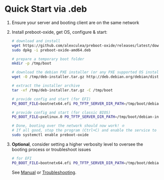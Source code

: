 # Quick Start via .deb

1. Ensure your server and booting client are on the same network
2. Install preboot-oxide, get OS, configure & start:
  
    ```BASH
    # download and install
    wget https://github.com/alexculea/preboot-oxide/releases/latest/download/preboot-oxide-amd64.deb
    sudo dpkg -i preboot-oxide-amd64.deb

    # prepare a temporary boot folder
    mkdir -p /tmp/boot
    
    # download the debian PXE installer (or any PXE supported OS installer)
    wget -O /tmp/deb-installer.tar.gz http://deb.debian.org/debian/dists/stable/main/installer-amd64/current/images/netboot/netboot.tar.gz

    # extract the installer archive
    tar -xf /tmp/deb-installer.tar.gz -C /tmp/boot

    # provide config and start (for EFI)
    PO_BOOT_FILE=bootnetx64.efi PO_TFTP_SERVER_DIR_PATH=/tmp/boot/debian-installer/amd64 sudo preboot-oxide

    # provide config and start (for classic BIOS)
    PO_BOOT_FILE=pxelinux.0 PO_TFTP_SERVER_DIR_PATH=/tmp/boot/debian-installer/amd64 sudo preboot-oxide

    # Done, booting over the network should now work! ❇️
    # If all good, stop the program (Ctrl+C) and enable the service to be always on
    sudo systemctl enable preboot-oxide 
    ```
3. **Optional**, consider setting a higher verbosity level to oversee the booting process or troubleshoot issues

    ```BASH
    # for EFI
    PO_BOOT_FILE=bootnetx64.efi PO_TFTP_SERVER_DIR_PATH=/tmp/boot/debian-installer/amd64 sudo preboot-oxide -vv
    ```

    See [Manual](./manual.md) or [Troubleshooting](./troubleshooting.md).

